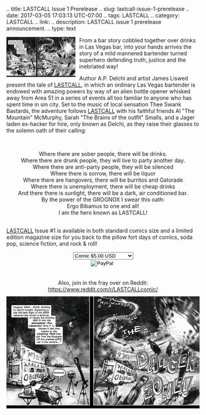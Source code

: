 .. title: LASTCALL Issue 1 Prerelease
.. slug: lastcall-issue-1-prerelease
.. date: 2017-03-05 17:03:13 UTC-07:00
.. tags: LASTCALL
.. category: LASTCALL
.. link: 
.. description: LASTCALL issue 1 prerelease announcement.
.. type: text

<img src="/galleries/LASTCALL-1/dangerzone.thumbnail.png" style="float: left; margin-right: 10px;" />

From a bar story cobbled together over drinks in Las Vegas bar, into your hands arrives the story of a mild mannered
bartender turned superhero defending truth, justice and the inebriated way!

Author A.P. Delchi and artist James Liswed present the tale of [LASTCALL](http://lastcall.vegas), in which an ordinary
Las Vegas bartender is endowed with amazing powers by way of an alien bottle opener whisked away from Area 51 in a
series of events all too familiar to anyone who has spent time in sin city. Set to the music of local sensation Thee
Swank Bastards, the adventure follows [LASTCALL](http://lastcall.vegas) with his faithful friends Al "The Mountain"
McMurphy, Sarah "The Brains of the outfit" Smalls, and a Jager laden ex-hacker for hire, only known as Delchi, as they
raise their glasses to the solemn oath of their calling: 

<div style="clear: both;"></div>

<!-- TEASER_END -->

<div style="text-align: center; margin-top: 30px; margin-bottom: 30px;" >
Where there are sober people, there will be drinks.<br/>
Where there are drunk people, they will live to party another day.<br/>
Where there are anti-party people, they will be silenced<br/>
Where there is sorrow, there will be liquor<br/>
Where there are hangovers, there will be burritos and Gatorade<br/>
Where there is unemployment, there will be cheap drinks<br/>
And there there is sunlight, there will be a dark, air conditioned bar.<br/>
By the power of the GROGNOX I swear this oath:<br/>
Ergo Bibamus to one and all!<br/>
I am the hero known as LASTCALL!<br/>
</div>


[LASTCALL](http://lastcall.vegas) Issue #1 is available in both standard comics size and a limited edition magazine size
for you back to the pillow fort days of comics, soda pop, science fiction, and rock & roll!

<div style="text-align: center; margin-top: 10px; margin-bottom: 10px;" >
<form action="https://www.paypal.com/cgi-bin/webscr" method="post" target="_top">
<input type="hidden" name="cmd" value="_s-xclick" />
<input type="hidden" name="hosted_button_id" value="DHFKGCVHF7E26" />
<input type="hidden" name="on0" value="Size" />
<select name="os0">
	<option value="Comic">Comic $5.00 USD</option>
	<option value="Magazine">Magazine $25.00 USD</option>
</select>
<input type="hidden" name="currency_code" value="USD" /><br/>
<input type="image" src="https://www.paypalobjects.com/en_US/i/btn/btn_buynow_LG.gif" border="0" name="submit" alt="PayPal" />
<img alt="" border="0" src="https://www.paypalobjects.com/en_US/i/scr/pixel.gif" width="1" height="1" />
</form>
<br/><br/>
Also, join in the fray over on Reddit: <a href="https://www.reddit.com/r/LASTCALLcomic/">https://www.reddit.com/r/LASTCALLcomic/</a>
</div>

<div style="text-align: center; margin-top: 10px; margin-bottom: 10px;" >
<a href="http://lastcall.vegas"><img src="/galleries/LASTCALL-1/dangerzone.png" /></a>
<div />
